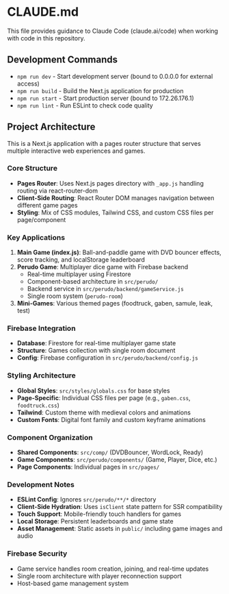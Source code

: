 # CLAUDE.md

This file provides guidance to Claude Code (claude.ai/code) when working with code in this repository.

## Development Commands

- `npm run dev` - Start development server (bound to 0.0.0.0 for external access)
- `npm run build` - Build the Next.js application for production
- `npm run start` - Start production server (bound to 172.26.176.1)
- `npm run lint` - Run ESLint to check code quality

## Project Architecture

This is a Next.js application with a pages router structure that serves multiple interactive web experiences and games.

### Core Structure

- **Pages Router**: Uses Next.js pages directory with `_app.js` handling routing via react-router-dom
- **Client-Side Routing**: React Router DOM manages navigation between different game pages
- **Styling**: Mix of CSS modules, Tailwind CSS, and custom CSS files per page/component

### Key Applications

1. **Main Game (index.js)**: Ball-and-paddle game with DVD bouncer effects, score tracking, and localStorage leaderboard
2. **Perudo Game**: Multiplayer dice game with Firebase backend
   - Real-time multiplayer using Firestore
   - Component-based architecture in `src/perudo/`
   - Backend service in `src/perudo/backend/gameService.js`
   - Single room system (`perudo-room`)
3. **Mini-Games**: Various themed pages (foodtruck, gaben, samule, leak, test)

### Firebase Integration

- **Database**: Firestore for real-time multiplayer game state
- **Structure**: Games collection with single room document
- **Config**: Firebase configuration in `src/perudo/backend/config.js`

### Styling Architecture

- **Global Styles**: `src/styles/globals.css` for base styles
- **Page-Specific**: Individual CSS files per page (e.g., `gaben.css`, `foodtruck.css`)
- **Tailwind**: Custom theme with medieval colors and animations
- **Custom Fonts**: Digital font family and custom keyframe animations

### Component Organization

- **Shared Components**: `src/comp/` (DVDBouncer, WordLock, Ready)
- **Game Components**: `src/perudo/components/` (Game, Player, Dice, etc.)
- **Page Components**: Individual pages in `src/pages/`

### Development Notes

- **ESLint Config**: Ignores `src/perudo/**/*` directory
- **Client-Side Hydration**: Uses `isClient` state pattern for SSR compatibility
- **Touch Support**: Mobile-friendly touch handlers for games
- **Local Storage**: Persistent leaderboards and game state
- **Asset Management**: Static assets in `public/` including game images and audio

### Firebase Security

- Game service handles room creation, joining, and real-time updates
- Single room architecture with player reconnection support
- Host-based game management system